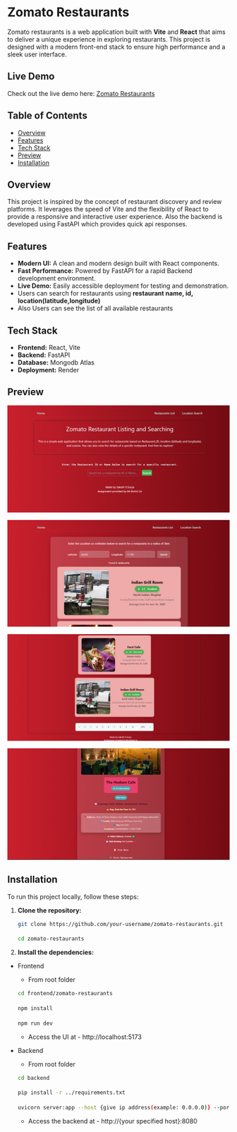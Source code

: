 # Zomato Restaurants

Zomato restaurants is a web application built with **Vite** and **React** that aims to deliver a unique experience in exploring restaurants. This project is designed with a modern front-end stack to ensure high performance and a sleek user interface.

## Live Demo

Check out the live demo here: [Zomato Restaurants](https://zomato-pirates.onrender.com/)

## Table of Contents

- [Overview](#overview)
- [Features](#features)
- [Tech Stack](#tech-stack)
- [Preview](#Preview)
- [Installation](#installation)

## Overview

This project is inspired by the concept of restaurant discovery and review platforms. It leverages the speed of Vite and the flexibility of React to provide a responsive and interactive user experience. Also the backend is developed using FastAPI which provides quick api responses. 

## Features

- **Modern UI:** A clean and modern design built with React components.
- **Fast Performance:** Powered by FastAPI for a rapid Backend development environment.
- **Live Demo:** Easily accessible deployment for testing and demonstration.
- Users can search for restaurants using **restaurant name, id, location(latitude,longitude)**
- Also Users can see the list of all available restaurants

## Tech Stack

- **Frontend:** React, Vite
- **Backend:** FastAPI
- **Database:** Mongodb Atlas
- **Deployment:** Render

## Preview

![Preview 1](frontend/zomato-restaurants/public/p1.png)

![Preview 2](frontend/zomato-restaurants/public/p2.png)

![Preview 3](frontend/zomato-restaurants/public/p3.png)

![Preview 4](frontend/zomato-restaurants/public/p4.png)


## Installation

To run this project locally, follow these steps:

1. **Clone the repository:**

   ```bash
   git clone https://github.com/your-username/zomato-restaurants.git

   cd zomato-restaurants
   ```

2. **Install the dependencies:**
  - Frontend 
    
    - From root folder
    ```bash
    cd frontend/zomato-restaurants

    npm install

    npm run dev
    ```
    - Access the UI at - http://localhost:5173

  - Backend

    - From root folder
    ```bash
    cd backend

    pip install -r ../requirements.txt

    uvicorn server:app --host {give ip address(example: 0.0.0.0)} --port 8080 --reload
    ```
    - Access the backend at - http://{your specified host}:8080